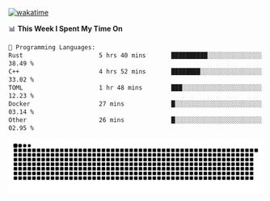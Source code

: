[![wakatime](https://wakatime.com/badge/user/384f91c6-4eee-411f-8f3b-1b691f58a544.svg)](https://wakatime.com/@384f91c6-4eee-411f-8f3b-1b691f58a544)

<!--START_SECTION:waka-->
📊 **This Week I Spent My Time On** 

```text
💬 Programming Languages: 
Rust                     5 hrs 40 mins       ██████████░░░░░░░░░░░░░░░   38.49 % 
C++                      4 hrs 52 mins       ████████░░░░░░░░░░░░░░░░░   33.02 % 
TOML                     1 hr 48 mins        ███░░░░░░░░░░░░░░░░░░░░░░   12.23 % 
Docker                   27 mins             █░░░░░░░░░░░░░░░░░░░░░░░░   03.14 % 
Other                    26 mins             █░░░░░░░░░░░░░░░░░░░░░░░░   02.95 % 
```


<!--END_SECTION:waka-->

<picture>
  <source media="(prefers-color-scheme: dark)" srcset="https://raw.githubusercontent.com/fuwx295/fuwx295/output/github-contribution-grid-snake-dark.svg">
  <source media="(prefers-color-scheme: light)" srcset="https://raw.githubusercontent.com/fuwx295/fuwx295/output/github-contribution-grid-snake.svg">
  <img alt="github contribution grid snake animation" src="https://raw.githubusercontent.com/fuwx295/fuwx295/output/github-contribution-grid-snake.svg">
</picture>
